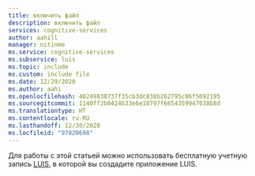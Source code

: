 ```yaml
---
title: включить файл
description: включить файл
services: cognitive-services
author: aahill
manager: nitinme
ms.service: cognitive-services
ms.subservice: luis
ms.topic: include
ms.custom: include file
ms.date: 12/29/2020
ms.author: aahi
ms.openlocfilehash: 40249838737f35cb3dc838b262795c86f5692195
ms.sourcegitcommit: 1140ff2b0424633e6e10797f6654359947038b8d
ms.translationtype: HT
ms.contentlocale: ru-RU
ms.lasthandoff: 12/30/2020
ms.locfileid: "97820698"
---
```

Для работы с этой статьей можно использовать бесплатную учетную запись [LUIS](~/articles/cognitive-services/luis/luis-reference-regions.md#publishing-regions), в которой вы создадите приложение LUIS.
